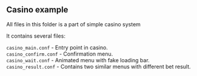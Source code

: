 ## Casino example

All files in this folder is a part of simple casino system

It contains several files:

`casino_main.conf` - Entry point in casino.  
`casino_confirm.conf` - Confirmation menu.  
`casino_wait.conf` - Animated menu with fake loading bar.  
`casino_result.conf` - Contains two similar menus with different bet result.